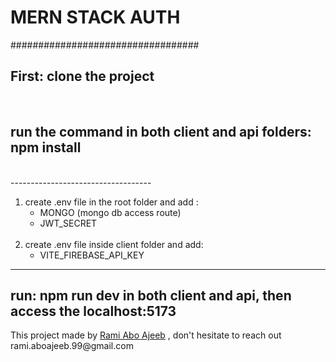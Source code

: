 
<h1>MERN STACK AUTH</h1>
##################################
<h2>First: clone the project</h2>
<br>
<h2>run the command in both client and api folders: npm install </h2>
<br>
-----------------------------------

<ol>
    <li> create .env file in the root folder and add : 
        <ul>
            <li>MONGO (mongo db access route)</li>
            <li>JWT_SECRET</li>
        </ul>
    </li>
    <br>
    <li> create .env file inside client folder and add:
        <ul>
            <li>VITE_FIREBASE_API_KEY</li>
        </ul>
    </li>
</ol>

-----------------------------------
<h2> run: npm run dev in both client and api, then access the localhost:5173</h2>

<p>This project made by <a href="https://www.linkedin.com/in/rami-abo-ajeeb-2691a0236?utm_source=share&utm_campaign=share_via&utm_content=profile&utm_medium=android_app" target="blank" >Rami Abo Ajeeb</a> , don't hesitate to reach out rami.aboajeeb.99@gmail.com</p>
